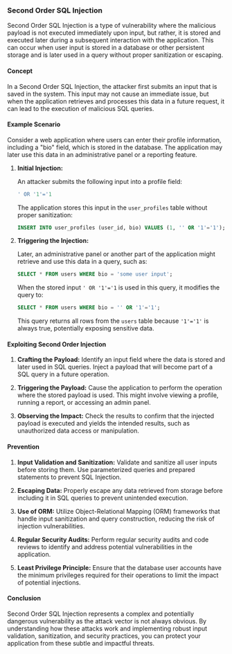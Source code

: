 

### Second Order SQL Injection

Second Order SQL Injection is a type of vulnerability where the malicious payload is not executed immediately upon input, but rather, it is stored and executed later during a subsequent interaction with the application. This can occur when user input is stored in a database or other persistent storage and is later used in a query without proper sanitization or escaping.

#### Concept

In a Second Order SQL Injection, the attacker first submits an input that is saved in the system. This input may not cause an immediate issue, but when the application retrieves and processes this data in a future request, it can lead to the execution of malicious SQL queries.

#### Example Scenario

Consider a web application where users can enter their profile information, including a "bio" field, which is stored in the database. The application may later use this data in an administrative panel or a reporting feature.

1. **Initial Injection:**

   An attacker submits the following input into a profile field:

   ```sql
   ' OR '1'='1
   ```

   The application stores this input in the `user_profiles` table without proper sanitization:

   ```sql
   INSERT INTO user_profiles (user_id, bio) VALUES (1, '' OR '1'='1');
   ```

2. **Triggering the Injection:**

   Later, an administrative panel or another part of the application might retrieve and use this data in a query, such as:

   ```sql
   SELECT * FROM users WHERE bio = 'some user input';
   ```

   When the stored input `' OR '1'='1` is used in this query, it modifies the query to:

   ```sql
   SELECT * FROM users WHERE bio = '' OR '1'='1';
   ```

   This query returns all rows from the `users` table because `'1'='1'` is always true, potentially exposing sensitive data.

#### Exploiting Second Order Injection

1. **Crafting the Payload:**
   Identify an input field where the data is stored and later used in SQL queries. Inject a payload that will become part of a SQL query in a future operation.

2. **Triggering the Payload:**
   Cause the application to perform the operation where the stored payload is used. This might involve viewing a profile, running a report, or accessing an admin panel.

3. **Observing the Impact:**
   Check the results to confirm that the injected payload is executed and yields the intended results, such as unauthorized data access or manipulation.

#### Prevention

1. **Input Validation and Sanitization:**
   Validate and sanitize all user inputs before storing them. Use parameterized queries and prepared statements to prevent SQL Injection.

2. **Escaping Data:**
   Properly escape any data retrieved from storage before including it in SQL queries to prevent unintended execution.

3. **Use of ORM:**
   Utilize Object-Relational Mapping (ORM) frameworks that handle input sanitization and query construction, reducing the risk of injection vulnerabilities.

4. **Regular Security Audits:**
   Perform regular security audits and code reviews to identify and address potential vulnerabilities in the application.

5. **Least Privilege Principle:**
   Ensure that the database user accounts have the minimum privileges required for their operations to limit the impact of potential injections.

#### Conclusion

Second Order SQL Injection represents a complex and potentially dangerous vulnerability as the attack vector is not always obvious. By understanding how these attacks work and implementing robust input validation, sanitization, and security practices, you can protect your application from these subtle and impactful threats.

